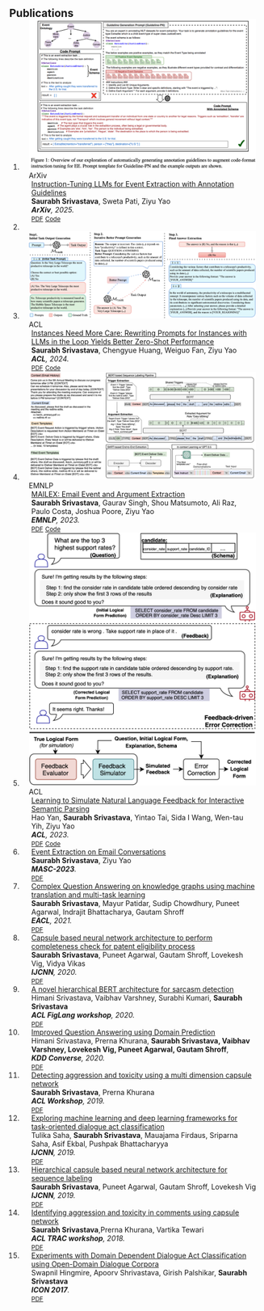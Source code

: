 <h2 id="publications" style="margin: 2px 0px -15px;">Publications</h2>

<div class="publications">
<ol class="bibliography">

<li>
  <div class="pub-row">

  <div class="col-sm-3 abbr" style="position: relative;padding-right: 15px;padding-left: 15px;">
    <img src="assets/img/ee_new.png" class="teaser img-fluid z-depth-1">
    <abbr class="badge">ArXiv</abbr>
  </div>

  <div class="col-sm-9" style="position: relative;padding-right: 15px;padding-left: 20px;">
    <div class="title"><a href="https://www.arxiv.org/pdf/2502.16377">Instruction-Tuning LLMs for Event Extraction with Annotation Guidelines
</a></div>
    <div class="author"><strong>Saurabh Srivastava</strong>, Sweta Pati, Ziyu Yao</div>
    <div class="periodical"><em><strong>ArXiv</strong>, 2025.</em></div>
    <div class="links">
      <a href="https://www.arxiv.org/pdf/2502.16377" class="btn btn-sm z-depth-0" role="button" target="_blank" style="font-size:12px;">PDF</a>
      <a href="https://github.com/salokr/LLaMA-Events" class="btn btn-sm z-depth-0" role="button" target="_blank" style="font-size:12px;">Code</a>
    </div>
  </div>
  </div>
  </li>
<li>



  
<li>
  <div class="pub-row">

  <div class="col-sm-3 abbr" style="position: relative;padding-right: 15px;padding-left: 15px;">
    <img src="assets/img/PROMPTED.png" class="teaser img-fluid z-depth-1">
    <abbr class="badge">ACL</abbr>
  </div>

  <div class="col-sm-9" style="position: relative;padding-right: 15px;padding-left: 20px;">
    <div class="title"><a href="https://arxiv.org/abs/2310.02107.pdf">Instances Need More Care: Rewriting Prompts for Instances with LLMs in the Loop Yields Better Zero-Shot Performance
</a></div>
    <div class="author"><strong>Saurabh Srivastava</strong>, Chengyue Huang, Weiguo Fan, Ziyu Yao</div>
    <div class="periodical"><em><strong>ACL</strong>, 2024.</em></div>
    <div class="links">
      <a href="https://arxiv.org/abs/2310.02107.pdf" class="btn btn-sm z-depth-0" role="button" target="_blank" style="font-size:12px;">PDF</a>
      <a href="https://github.com/salokr/promptd" class="btn btn-sm z-depth-0" role="button" target="_blank" style="font-size:12px;">Code</a>
    </div>
  </div>
  </div>
  </li>
<li>
<div class="pub-row">

  <div class="col-sm-3 abbr" style="position: relative;padding-right: 15px;padding-left: 15px;">
    <img src="assets/img/mailex.png" class="teaser img-fluid z-depth-1">
    <abbr class="badge">EMNLP</abbr>
  </div>

  <div class="col-sm-9" style="position: relative;padding-right: 15px;padding-left: 20px;">
    <div class="title"><a href="https://arxiv.org/abs/2305.13469.pdf">MAILEX: Email Event and Argument Extraction</a></div>
    <div class="author"><strong>Saurabh Srivastava</strong>, Gaurav Singh, Shou Matsumoto, Ali Raz, Paulo Costa, Joshua Poore, Ziyu Yao</div>
    <div class="periodical"><em><strong>EMNLP</strong>, 2023.</em></div>
    <div class="links">
      <a href="https://arxiv.org/abs/2305.13469.pdf" class="btn btn-sm z-depth-0" role="button" target="_blank" style="font-size:12px;">PDF</a>
      <a href="https://github.com/salokr/Email-Event-Extraction" class="btn btn-sm z-depth-0" role="button" target="_blank" style="font-size:12px;">Code</a>
    </div>
  </div>
  </div>
  </li>
  <li>
  <div class="pub-row">

  <div class="col-sm-3 abbr" style="position: relative;padding-right: 15px;padding-left: 15px;">
    <img src="assets/img/hao.png" class="teaser img-fluid z-depth-1">
    <abbr class="badge">ACL</abbr>
  </div>

  <div class="col-sm-9" style="position: relative;padding-right: 15px;padding-left: 20px;">
    <div class="title"><a href="https://arxiv.org/abs/2305.08195.pdf">Learning to Simulate Natural Language Feedback for Interactive Semantic Parsing</a></div>
    <div class="author">Hao Yan, <strong>Saurabh Srivastava</strong>, Yintao Tai, Sida I Wang, Wen-tau Yih, Ziyu Yao</div>
    <div class="periodical"><em><strong>ACL</strong>, 2023.</em></div>
    <div class="links">
      <a href="https://arxiv.org/abs/2305.08195.pdf" class="btn btn-sm z-depth-0" role="button" target="_blank" style="font-size:12px;">PDF</a>
      <a href="https://github.com/hyan5/Learning_to_Simulate_NL_Feedback" class="btn btn-sm z-depth-0" role="button" target="_blank" style="font-size:12px;">Code</a>
    </div>
  </div>
</div>
  </li>
    <li>
  <div class="col-sm-9" style="position: relative;padding-right: 15px;padding-left: 20px;">
    <div class="title"><a href="https://arxiv.org/abs/2305.13469">Event Extraction on Email Conversations</a></div>
    <div class="author"><strong>Saurabh Srivastava</strong>, Ziyu Yao</div>
    <div class="periodical"><em><strong>MASC-2023</strong>.</em></div>
    <div class="links">
      <a href="https://arxiv.org/abs/2305.13469" class="btn btn-sm z-depth-0" role="button" target="_blank" style="font-size:12px;">PDF</a>
    </div>
  </div>
</li>
  <li>
  <div class="col-sm-9" style="position: relative;padding-right: 15px;padding-left: 20px;">
    <div class="title"><a href="https://aclanthology.org/2021.eacl-main.300/">Complex Question Answering on knowledge graphs using machine translation and multi-task learning</a></div>
    <div class="author"><strong>Saurabh Srivastava</strong>, Mayur Patidar, Sudip Chowdhury, Puneet Agarwal, Indrajit Bhattacharya, Gautam Shroff</div>
    <div class="periodical"><em><strong>EACL</strong>, 2021.</em></div>
    <div class="links">
      <a href="https://aclanthology.org/2021.eacl-main.300/" class="btn btn-sm z-depth-0" role="button" target="_blank" style="font-size:12px;">PDF</a>
    </div>
  </div>
  </li>
  <li>
  <div class="col-sm-9" style="position: relative;padding-right: 15px;padding-left: 20px;">
    <div class="title"><a href="https://ieeexplore.ieee.org/abstract/document/9207163/">Capsule based neural network architecture to perform completeness check for patent eligibility process</a></div>
    <div class="author"><strong>Saurabh Srivastava</strong>, Puneet Agarwal, Gautam Shroff, Lovekesh Vig, Vidya Vikas</div>
    <div class="periodical"><em><strong>IJCNN</strong>, 2020.</em></div>
    <div class="links">
      <a href="https://ieeexplore.ieee.org/abstract/document/9207163/" class="btn btn-sm z-depth-0" role="button" target="_blank" style="font-size:12px;">PDF</a>
    </div>
  </div>
  </li>
  <li>
  <div class="col-sm-9" style="position: relative;padding-right: 15px;padding-left: 20px;">
    <div class="title"><a href="https://aclanthology.org/2020.figlang-1.14/">A novel hierarchical BERT architecture for sarcasm detection</a></div>
    <div class="author">Himani Srivastava, Vaibhav Varshney, Surabhi Kumari, <strong>Saurabh Srivastava</strong></div>
    <div class="periodical"><em><strong>ACL FigLang workshop</strong>, 2020.</em></div>
    <div class="links">
      <a href="https://aclanthology.org/2020.figlang-1.14/" class="btn btn-sm z-depth-0" role="button" target="_blank" style="font-size:12px;">PDF</a>
    </div>
  </div>
  </li>
  <li>
  <div class="col-sm-9" style="position: relative;padding-right: 15px;padding-left: 20px;">
    <div class="title"><a href="https://ceur-ws.org/Vol-2666/KDD_Converse20_paper_6.pdf">Improved Question Answering using Domain Prediction</a></div>
    <div class="author">Himani Srivastava, Prerna Khurana, <strong>Saurabh Srivastava, Vaibhav Varshney, Lovekesh Vig, Puneet Agarwal, Gautam Shroff</strong>,</div>
    <div class="periodical"><em><strong>KDD Converse</strong>, 2020.</em></div>
    <div class="links">
      <a href="https://ceur-ws.org/Vol-2666/KDD_Converse20_paper_6.pdf" class="btn btn-sm z-depth-0" role="button" target="_blank" style="font-size:12px;">PDF</a>
    </div>
  </div>
  </li>
  <li>
  <div class="col-sm-9" style="position: relative;padding-right: 15px;padding-left: 20px;">
    <div class="title"><a href="https://aclanthology.org/W19-3517/">Detecting aggression and toxicity using a multi dimension capsule network</a></div>
    <div class="author"><strong>Saurabh Srivastava</strong>, Prerna Khurana</div>
    <div class="periodical"><em><strong>ACL Workshop</strong>, 2019.</em></div>
    <div class="links">
      <a href="https://aclanthology.org/W19-3517/" class="btn btn-sm z-depth-0" role="button" target="_blank" style="font-size:12px;">PDF</a>
    </div>
  </div>
  </li>
  <li>
  <div class="col-sm-9" style="position: relative;padding-right: 15px;padding-left: 20px;">
    <div class="title"><a href="https://ieeexplore.ieee.org/abstract/document/8851943/">Exploring machine learning and deep learning frameworks for task-oriented dialogue act classification</a></div>
    <div class="author">Tulika Saha, <strong>Saurabh Srivastava</strong>, Mauajama Firdaus, Sriparna Saha, Asif Ekbal, Pushpak Bhattacharyya</div>
    <div class="periodical"><em><strong>IJCNN</strong>, 2019.</em></div>
    <div class="links">
      <a href="https://ieeexplore.ieee.org/abstract/document/8851943/" class="btn btn-sm z-depth-0" role="button" target="_blank" style="font-size:12px;">PDF</a>
    </div>
  </div>
  </li>
  <li>
  <div class="col-sm-9" style="position: relative;padding-right: 15px;padding-left: 20px;">
    <div class="title"><a href="https://ieeexplore.ieee.org/abstract/document/8852016/">Hierarchical capsule based neural network architecture for sequence labeling</a></div>
    <div class="author"><strong>Saurabh Srivastava</strong>, Puneet Agarwal, Gautam Shroff, Lovekesh Vig</div>
    <div class="periodical"><em><strong>IJCNN</strong>, 2019.</em></div>
    <div class="links">
      <a href="https://ieeexplore.ieee.org/abstract/document/8852016/" class="btn btn-sm z-depth-0" role="button" target="_blank" style="font-size:12px;">PDF</a>
    </div>
  </div>
  </li>
  
  <li>
  <div class="col-sm-9" style="position: relative;padding-right: 15px;padding-left: 20px;">
    <div class="title"><a href="https://aclanthology.org/W18-4412/">Identifying aggression and toxicity in comments using capsule network</a></div>
    <div class="author"><strong>Saurabh Srivastava</strong>,Prerna Khurana, Vartika Tewari</div>
    <div class="periodical"><em><strong>ACL TRAC workshop</strong>, 2018.</em></div>
    <div class="links">
      <a href="https://aclanthology.org/W18-4412/" class="btn btn-sm z-depth-0" role="button" target="_blank" style="font-size:12px;">PDF</a>
    </div>
  </div>
</li>
  <li>
  <div class="col-sm-9" style="position: relative;padding-right: 15px;padding-left: 20px;">
    <div class="title"><a href="https://aclanthology.org/W17-7538.pdf">Experiments with Domain Dependent Dialogue Act Classification using Open-Domain Dialogue Corpora</a></div>
    <div class="author">Swapnil Hingmire, Apoorv Shrivastava, Girish Palshikar, <strong>Saurabh Srivastava</strong></div>
    <div class="periodical"><em><strong>ICON 2017</strong>.</em></div>
    <div class="links">
      <a href="https://aclanthology.org/W17-7538.pdf" class="btn btn-sm z-depth-0" role="button" target="_blank" style="font-size:12px;">PDF</a>
    </div>
  </div>
</li>


<br>

</ol>
</div>
